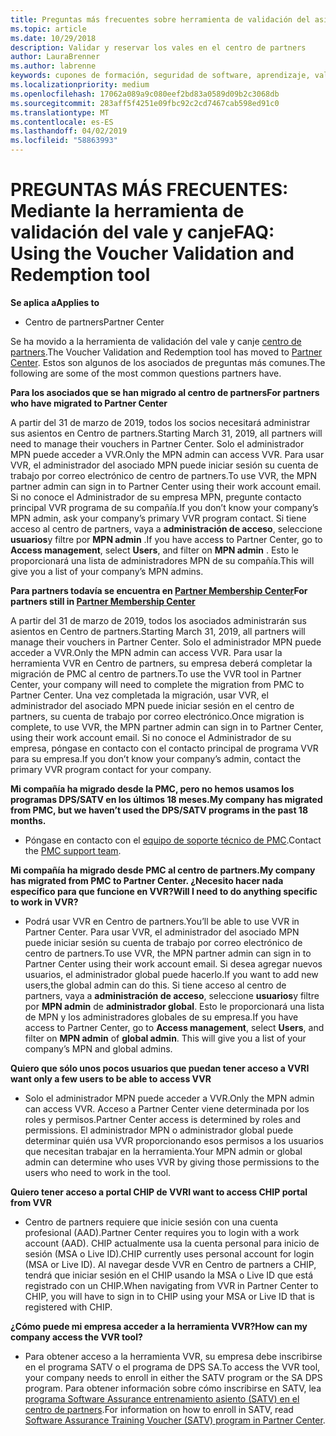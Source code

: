 ```yaml
---
title: Preguntas más frecuentes sobre herramienta de validación del asiento | Centro de partners
ms.topic: article
ms.date: 10/29/2018
description: Validar y reservar los vales en el centro de partners
author: LauraBrenner
ms.author: labrenne
keywords: cupones de formación, seguridad de software, aprendizaje, validación los cupones, asiento de reserva
ms.localizationpriority: medium
ms.openlocfilehash: 17062a089a9c080eef2bd83a0589d09b2c3068db
ms.sourcegitcommit: 283aff5f4251e09fbc92c2cd7467cab598ed91c0
ms.translationtype: MT
ms.contentlocale: es-ES
ms.lasthandoff: 04/02/2019
ms.locfileid: "58863993"
---
```

# <a name="faq-using-the-voucher-validation-and-redemption-tool"></a><span data-ttu-id="60f46-104">PREGUNTAS MÁS FRECUENTES: Mediante la herramienta de validación del vale y canje</span><span class="sxs-lookup"><span data-stu-id="60f46-104">FAQ: Using the Voucher Validation and Redemption tool</span></span> 

**<span data-ttu-id="60f46-105">Se aplica a</span><span class="sxs-lookup"><span data-stu-id="60f46-105">Applies to</span></span>**

- <span data-ttu-id="60f46-106">Centro de partners</span><span class="sxs-lookup"><span data-stu-id="60f46-106">Partner Center</span></span>

<span data-ttu-id="60f46-107">Se ha movido a la herramienta de validación del vale y canje [centro de partners](https://partner.microsoft.com/en-us/pcv/dashboard/overview).</span><span class="sxs-lookup"><span data-stu-id="60f46-107">The Voucher Validation and Redemption tool has moved to [Partner Center](https://partner.microsoft.com/en-us/pcv/dashboard/overview).</span></span> <span data-ttu-id="60f46-108">Estos son algunos de los asociados de preguntas más comunes.</span><span class="sxs-lookup"><span data-stu-id="60f46-108">The following are some of the most common questions partners have.</span></span> 

**<span data-ttu-id="60f46-109">Para los asociados que se han migrado al centro de partners</span><span class="sxs-lookup"><span data-stu-id="60f46-109">For partners who have migrated to Partner Center</span></span>**

 <span data-ttu-id="60f46-110">A partir del 31 de marzo de 2019, todos los socios necesitará administrar sus asientos en Centro de partners.</span><span class="sxs-lookup"><span data-stu-id="60f46-110">Starting March 31, 2019, all partners will need to manage their vouchers in Partner Center.</span></span> <span data-ttu-id="60f46-111">Solo el administrador MPN puede acceder a VVR.</span><span class="sxs-lookup"><span data-stu-id="60f46-111">Only the MPN admin can access VVR.</span></span> <span data-ttu-id="60f46-112">Para usar VVR, el administrador del asociado MPN puede iniciar sesión su cuenta de trabajo por correo electrónico de centro de partners.</span><span class="sxs-lookup"><span data-stu-id="60f46-112">To use VVR, the MPN partner admin can sign in to Partner Center using their work account email.</span></span> <span data-ttu-id="60f46-113">Si no conoce el Administrador de su empresa MPN, pregunte contacto principal VVR programa de su compañía.</span><span class="sxs-lookup"><span data-stu-id="60f46-113">If you don’t know your company’s MPN admin, ask your company’s primary VVR program contact.</span></span>  <span data-ttu-id="60f46-114">Si tiene acceso al centro de partners, vaya a **administración de acceso**, seleccione **usuarios**y filtre por **MPN admin** .</span><span class="sxs-lookup"><span data-stu-id="60f46-114">If you have access to Partner Center, go to **Access management**, select **Users**, and filter on **MPN admin** .</span></span> <span data-ttu-id="60f46-115">Esto le proporcionará una lista de administradores MPN de su compañía.</span><span class="sxs-lookup"><span data-stu-id="60f46-115">This will give you a list of your company’s MPN admins.</span></span>  

**<span data-ttu-id="60f46-116">Para partners todavía se encuentra en [Partner Membership Center](https://partner.microsoft.com/)</span><span class="sxs-lookup"><span data-stu-id="60f46-116">For partners still in [Partner Membership Center](https://partner.microsoft.com/)</span></span>**

<span data-ttu-id="60f46-117">A partir del 31 de marzo de 2019, todos los asociados administrarán sus asientos en Centro de partners.</span><span class="sxs-lookup"><span data-stu-id="60f46-117">Starting March 31, 2019, all partners will manage their vouchers in Partner Center.</span></span> <span data-ttu-id="60f46-118">Solo el administrador MPN puede acceder a VVR.</span><span class="sxs-lookup"><span data-stu-id="60f46-118">Only the MPN admin can access VVR.</span></span> <span data-ttu-id="60f46-119">Para usar la herramienta VVR en Centro de partners, su empresa deberá completar la migración de PMC al centro de partners.</span><span class="sxs-lookup"><span data-stu-id="60f46-119">To use the VVR tool in Partner Center, your company will need to complete the migration from PMC to Partner Center.</span></span> <span data-ttu-id="60f46-120">Una vez completada la migración, usar VVR, el administrador del asociado MPN puede iniciar sesión en el centro de partners, su cuenta de trabajo por correo electrónico.</span><span class="sxs-lookup"><span data-stu-id="60f46-120">Once migration is complete, to use VVR, the MPN partner admin can sign in to Partner Center, using their work account email.</span></span> <span data-ttu-id="60f46-121">Si no conoce el Administrador de su empresa, póngase en contacto con el contacto principal de programa VVR para su empresa.</span><span class="sxs-lookup"><span data-stu-id="60f46-121">If you don’t know your company’s admin, contact the primary VVR program contact for your company.</span></span>  


**<span data-ttu-id="60f46-122">Mi compañía ha migrado desde la PMC, pero no hemos usamos los programas DPS/SATV en los últimos 18 meses.</span><span class="sxs-lookup"><span data-stu-id="60f46-122">My company has migrated from PMC, but we haven’t used the DPS/SATV programs in the past 18 months.</span></span>**

- <span data-ttu-id="60f46-123">Póngase en contacto con el [equipo de soporte técnico de PMC](mailto:proghelp@microsoft.com).</span><span class="sxs-lookup"><span data-stu-id="60f46-123">Contact the [PMC support team](mailto:proghelp@microsoft.com).</span></span> 


**<span data-ttu-id="60f46-124">Mi compañía ha migrado desde PMC al centro de partners.</span><span class="sxs-lookup"><span data-stu-id="60f46-124">My company has migrated from PMC to Partner Center.</span></span> <span data-ttu-id="60f46-125">¿Necesito hacer nada específico para que funcione en VVR?</span><span class="sxs-lookup"><span data-stu-id="60f46-125">Will I need to do anything specific to work in VVR?</span></span>** 

- <span data-ttu-id="60f46-126">Podrá usar VVR en Centro de partners.</span><span class="sxs-lookup"><span data-stu-id="60f46-126">You’ll be able to use VVR in Partner Center.</span></span>  <span data-ttu-id="60f46-127">Para usar VVR, el administrador del asociado MPN puede iniciar sesión su cuenta de trabajo por correo electrónico de centro de partners.</span><span class="sxs-lookup"><span data-stu-id="60f46-127">To use VVR, the MPN partner admin can sign in to Partner Center using their work account email.</span></span> <span data-ttu-id="60f46-128">Si desea agregar nuevos usuarios, el administrador global puede hacerlo.</span><span class="sxs-lookup"><span data-stu-id="60f46-128">If you want to add new users,the global admin can do this.</span></span> <span data-ttu-id="60f46-129">Si tiene acceso al centro de partners, vaya a **administración de acceso**, seleccione **usuarios**y filtre por **MPN admin** de **administrador global**. Esto le proporcionará una lista de MPN y los administradores globales de su empresa.</span><span class="sxs-lookup"><span data-stu-id="60f46-129">If you have access to Partner Center, go to **Access management**, select **Users**, and filter on **MPN admin** of **global admin**. This will give you a list of your company’s MPN and global admins.</span></span>  

**<span data-ttu-id="60f46-130">Quiero que sólo unos pocos usuarios que puedan tener acceso a VVR</span><span class="sxs-lookup"><span data-stu-id="60f46-130">I want only a few users to be able to access VVR</span></span>**

- <span data-ttu-id="60f46-131">Solo el administrador MPN puede acceder a VVR.</span><span class="sxs-lookup"><span data-stu-id="60f46-131">Only the MPN admin can access VVR.</span></span> <span data-ttu-id="60f46-132">Acceso a Partner Center viene determinada por los roles y permisos.</span><span class="sxs-lookup"><span data-stu-id="60f46-132">Partner Center access is determined by roles and permissions.</span></span> <span data-ttu-id="60f46-133">El administrador MPN o administrador global puede determinar quién usa VVR proporcionando esos permisos a los usuarios que necesitan trabajar en la herramienta.</span><span class="sxs-lookup"><span data-stu-id="60f46-133">Your MPN admin or global admin can determine who uses VVR by giving those permissions to the users who need to work in the tool.</span></span>

**<span data-ttu-id="60f46-134">Quiero tener acceso a portal CHIP de VVR</span><span class="sxs-lookup"><span data-stu-id="60f46-134">I want to access CHIP portal from VVR</span></span>**

- <span data-ttu-id="60f46-135">Centro de partners requiere que inicie sesión con una cuenta profesional (AAD).</span><span class="sxs-lookup"><span data-stu-id="60f46-135">Partner Center requires you to login with a work account (AAD).</span></span>  <span data-ttu-id="60f46-136">CHIP actualmente usa la cuenta personal para inicio de sesión (MSA o Live ID).</span><span class="sxs-lookup"><span data-stu-id="60f46-136">CHIP currently uses personal account for login (MSA or Live ID).</span></span>  <span data-ttu-id="60f46-137">Al navegar desde VVR en Centro de partners a CHIP, tendrá que iniciar sesión en el CHIP usando la MSA o Live ID que está registrado con un CHIP.</span><span class="sxs-lookup"><span data-stu-id="60f46-137">When navigating from VVR in Partner Center to CHIP, you will have to sign in to CHIP using your MSA or Live ID that is registered with CHIP.</span></span>

**<span data-ttu-id="60f46-138">¿Cómo puede mi empresa acceder a la herramienta VVR?</span><span class="sxs-lookup"><span data-stu-id="60f46-138">How can my company access the VVR tool?</span></span>**

- <span data-ttu-id="60f46-139">Para obtener acceso a la herramienta VVR, su empresa debe inscribirse en el programa SATV o el programa de DPS SA.</span><span class="sxs-lookup"><span data-stu-id="60f46-139">To access the VVR tool, your company needs to enroll in either the SATV program or the SA DPS program.</span></span>
<span data-ttu-id="60f46-140">Para obtener información sobre cómo inscribirse en SATV, lea [programa Software Assurance entrenamiento asiento (SATV) en el centro de partners](software-assurance-satv.md).</span><span class="sxs-lookup"><span data-stu-id="60f46-140">For information on how to enroll in SATV, read [Software Assurance Training Voucher (SATV) program in Partner Center](software-assurance-satv.md).</span></span>
 <!--
For information on how to enroll in Software Assurance DPS programs, read [Software Assurance programs in Partner Center](software-assurance-dps.md).-->